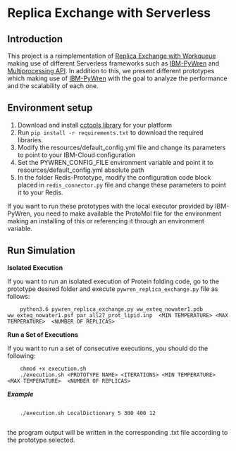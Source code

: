 # Replica Exchange with Serverless

## Introduction

This project is a reimplementation of [Replica Exchange with Workqueue](https://github.com/cooperative-computing-lab/cctools/tree/master/apps/wq_replica_exchange) making use of different Serverless frameworks such as [IBM-PyWren](https://github.com/pywren/pywren-ibm-cloud) and [Multiprocessing API](https://github.com/cloudbutton/cloudbutton). In addition to this, we present different prototypes which making use of [IBM-PyWren](https://github.com/pywren/pywren-ibm-cloud) with the goal to analyze the performance and the scalability of each one.

## Environment setup

1.	Download and install [cctools library](https://cctools.readthedocs.io/en/latest/install/) for your platform
2.  Run ```pip install -r requirements.txt``` to download the required libraries.
3.  Modify the resources/default_config.yml file and change its parameters to point to your IBM-Cloud configuration
4.  Set the PYWREN_CONFIG_FILE environment variable and point it to  resources/default_config.yml absolute path
5.  In the folder Redis-Prototype, modify the configuration code block placed  in `redis_connector.py` file and change these parameters to point it to your Redis.

If you want to run these prototypes with the local executor provided by IBM-PyWren, you need to make available the ProtoMol file for the environment making an installing of this or referencing it through an environment variable.
## Run Simulation

**Isolated Execution**

If you want to run an isolated execution of Protein folding code, go to the prototype desired folder and execute `pywren_replica_exchange.py` file as follows:

```
    python3.6 pywren_replica_exchange.py ww_exteq_nowater1.pdb ww_exteq_nowater1.psf par_all27_prot_lipid.inp  <MIN TEMPERATURE> <MAX TEMPERATURE>  <NUMBER OF REPLICAS>

```

**Run a Set of Executions**

If you want to run a set of consecutive executions, you should do the following:

```  
    chmod +x execution.sh 
    ./execution.sh <PROTOTYPE NAME> <ITERATIONS> <MIN TEMPERATURE> <MAX TEMPERATURE>  <NUMBER OF REPLICAS>     
```

***Example***
```

    ./execution.sh LocalDictionary 5 300 400 12
    
```

the program output will be written in the corresponding .txt file according to the prototype selected.

